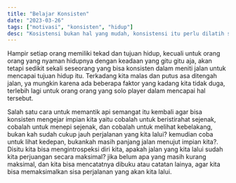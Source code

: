 ```yaml
---
title: "Belajar Konsisten"
date: "2023-03-26"
tags: ["motivasi", "konsisten", "hidup"]
desc: "Kosistensi bukan hal yang mudah, konsistensi itu perlu dilatih setiap saat"
---
```


Hampir setiap orang memiliki tekad dan tujuan hidup, kecuali untuk orang orang yang nyaman hidupnya dengan keadaan yang gitu gitu aja, akan tetapi sedikit sekali seseorang yang bisa konsisten dalam meniti jalan untuk mencapai tujuan hidup itu. Terkadang kita malas dan putus asa ditengah jalan, ya mungkin karena ada beberapa faktor yang kadang kita tidak duga, terlebih lagi untuk orang orang yang solo player dalam mencapai hal tersebut.

Salah satu cara untuk memantik api semangat itu kembali agar bisa konsisten mengejar impian kita yaitu cobalah untuk beristirahat sejenak, cobalah untuk menepi sejenak, dan cobalah untuk melihat kebelakang, bukan kah sudah cukup jauh perjalanan yang kita lalui? kemudian coba untuk lihat kedepan, bukankah masih panjang jalan menujut impian kita?. Disitu kita bisa mengintrospeksi diri kita, apakah jalan yang kita lalui sudah kita perjuangan secara maksimal? jika belum apa yang masih kurang maksimal, dan kita bisa mencatatnya dibuku atau catatan lainya, agar kita bisa memaksimalkan sisa perjalanan yang akan kita lalui.